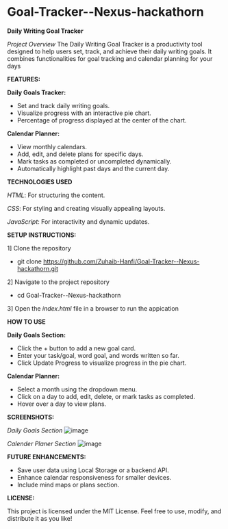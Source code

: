 # Goal-Tracker--Nexus-hackathorn

**Daily Writing Goal Tracker**

*Project Overview*
The Daily Writing Goal Tracker is a productivity tool designed to help users set, track, and achieve their daily writing goals. It combines functionalities for goal tracking and calendar planning for your days

**FEATURES:**

**Daily Goals Tracker:**

* Set and track daily writing goals.
* Visualize progress with an interactive pie chart.
* Percentage of progress displayed at the center of the chart.

**Calendar Planner:**

* View monthly calendars.
* Add, edit, and delete plans for specific days.
* Mark tasks as completed or uncompleted dynamically.
* Automatically highlight past days and the current day.


**TECHNOLOGIES USED**

*HTML*: For structuring the content.

*CSS*: For styling and creating visually appealing layouts.

*JavaScript*: For interactivity and dynamic updates.


**SETUP INSTRUCTIONS:**

1] Clone the repository
   * git clone https://github.com/Zuhaib-Hanfi/Goal-Tracker--Nexus-hackathorn.git
   
2] Navigate to the project repository
   * cd Goal-Tracker--Nexus-hackathorn
   
3] Open the  *index.html* file in a browser to run the appication


**HOW TO USE**

**Daily Goals Section:**
* Click the + button to add a new goal card.
* Enter your task/goal, word goal, and words written so far.
* Click Update Progress to visualize progress in the pie chart.

**Calendar Planner:**
* Select a month using the dropdown menu.
* Click on a day to add, edit, delete, or mark tasks as completed.
* Hover over a day to view plans.

**SCREENSHOTS:**

*Daily Goals Section*
![image](https://github.com/user-attachments/assets/6324e022-b143-46b4-876f-ccf4e05199d1)

*Calender Planer Section*
![image](https://github.com/user-attachments/assets/1adb8bef-a869-4fcd-847d-c82e8aa56560)

**FUTURE ENHANCEMENTS:**
* Save user data using Local Storage or a backend API.
* Enhance calendar responsiveness for smaller devices.
* Include mind maps or plans section.

**LICENSE:**

This project is licensed under the MIT License. Feel free to use, modify, and distribute it as you like!

